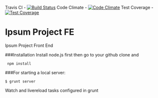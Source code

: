 Travis CI - [![Build Status](https://travis-ci.org/Ipsumaite/IpsumFE.svg)](https://travis-ci.org/Ipsumaite/IpsumFE)
Code Climate - [![Code Climate](https://codeclimate.com/github/Ipsumaite/IpsumFE/badges/gpa.svg)](https://codeclimate.com/github/Ipsumaite/IpsumFE)
Test Coverage - [![Test Coverage](https://codeclimate.com/github/Ipsumaite/IpsumFE/badges/coverage.svg)](https://codeclimate.com/github/Ipsumaite/IpsumFE)

# Ipsum Project FE

Ipsum Project Front End

###Installation
Install node.js first then go to your github clone and
``` shell
 npm install
```


###For starting a local server:
``` shell
$ grunt server
```

Watch and livereload tasks configured in grunt

###



